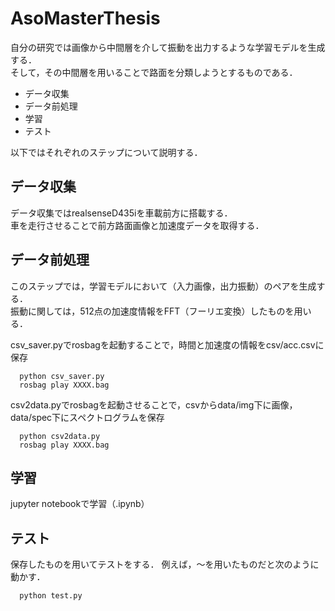 # AsoMasterThesis

自分の研究では画像から中間層を介して振動を出力するような学習モデルを生成する．<br>
そして，その中間層を用いることで路面を分類しようとするものである．

* データ収集
* データ前処理
* 学習
* テスト

以下ではそれぞれのステップについて説明する．

## データ収集

データ収集ではrealsenseD435iを車載前方に搭載する．<br>
車を走行させることで前方路面画像と加速度データを取得する．


## データ前処理

このステップでは，学習モデルにおいて（入力画像，出力振動）のペアを生成する．<br>
振動に関しては，512点の加速度情報をFFT（フーリエ変換）したものを用いる．

csv_saver.pyでrosbagを起動することで，時間と加速度の情報をcsv/acc.csvに保存
``` 
  python csv_saver.py
  rosbag play XXXX.bag
```

csv2data.pyでrosbagを起動させることで，csvからdata/img下に画像，data/spec下にスペクトログラムを保存
``` 
  python csv2data.py
  rosbag play XXXX.bag
```

## 学習

jupyter notebookで学習（.ipynb）


## テスト
保存したものを用いてテストをする．
例えば，〜を用いたものだと次のように動かす．
``` 
  python test.py
```
